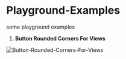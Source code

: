 # Playground-Examples
some playground examples

1. **Button Rounded Corners For Views**

![Button-Rounded-Corners-For-Views](images/Button-Rounded-Corners-For-Views.gif)